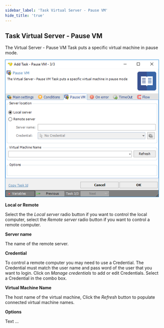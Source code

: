 ```yaml
---
sidebar_label: 'Task Virtual Server - Pause VM'
hide_title: 'true'
---
```


## Task Virtual Server - Pause VM

The Virtual Server - Pause VM Task puts a specific virtual machine in pause mode.

![](../../../../../static/img/taskvirtualserverpausevm.png)

**Local or Remote**

Select the the *Local server* radio button if you want to control the local computer, select the *Remote server* radio button if you want to control a remote computer.
 
**Server name**

The name of the remote server.
 
**Credential**

To control a remote computer you may need to use a Credential. The Credential must match the user name and pass word of the user that you want to login. Click on *Manage credentials* to add or edit Credentials. Select a Credential in the combo box.
 
**Virtual Machine Name**

The host name of the virtual machine, Click the *Refresh* button to populate connected virtual machine names.
 
**Options**

Text ...